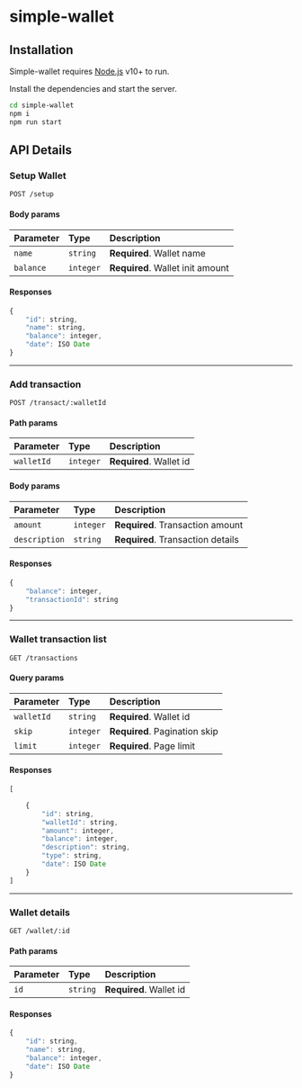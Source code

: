# simple-wallet

## Installation

Simple-wallet requires [Node.js](https://nodejs.org/) v10+ to run.

Install the dependencies and start the server.

```sh
cd simple-wallet
npm i
npm run start
```

## API Details

### Setup Wallet
```http
POST /setup
```
#### Body params
| Parameter | Type      | Description                      |
|:----------|:----------|:---------------------------------|
| `name`    | `string`  | **Required**. Wallet name        |
| `balance` | `integer` | **Required**. Wallet init amount |

#### Responses

```javascript
{
    "id": string,
    "name": string,
    "balance": integer,
    "date": ISO Date
}
```

---------

### Add transaction
```http
POST /transact/:walletId
```
#### Path params
| Parameter  | Type      | Description             |
|:-----------|:----------|:------------------------|
| `walletId` | `integer` | **Required**. Wallet id |

#### Body params
| Parameter     | Type      | Description                       |
|:--------------|:----------|:----------------------------------|
| `amount`      | `integer` | **Required**. Transaction amount  |
| `description` | `string`  | **Required**. Transaction details |

#### Responses

```javascript
{
    "balance": integer,
    "transactionId": string
}
```

----------

### Wallet transaction list
```http
GET /transactions
```
#### Query params
| Parameter  | Type      | Description                   |
|:-----------|:----------|:------------------------------|
| `walletId` | `string`  | **Required**. Wallet id       |
| `skip`     | `integer` | **Required**. Pagination skip |
| `limit`    | `integer` | **Required**. Page limit      |

#### Responses

```javascript
[

    {
        "id": string,
        "walletId": string,
        "amount": integer,
        "balance": integer,
        "description": string,
        "type": string,
        "date": ISO Date
    }
]
```

-----------------

### Wallet details
```http
GET /wallet/:id
```
#### Path params
| Parameter | Type      | Description                      |
|:----------|:----------|:---------------------------------|
| `id`      | `string`  | **Required**. Wallet id          |

#### Responses

```javascript
{
    "id": string,
    "name": string,
    "balance": integer,
    "date": ISO Date
}
```
